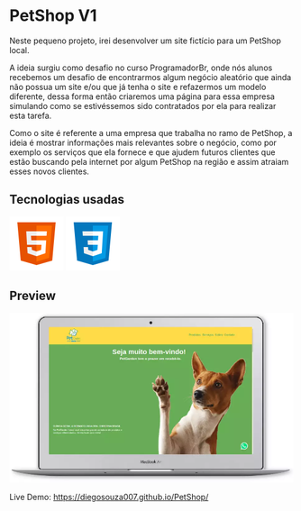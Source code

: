 # PetShop V1

Neste pequeno projeto, irei desenvolver um site fictício para um PetShop local.

A ideia surgiu como desafio no curso ProgramadorBr, onde nós alunos recebemos um desafio de encontrarmos algum negócio aleatório que ainda não possua um site e/ou que já tenha o site e refazermos um modelo diferente, dessa forma então criaremos uma página para essa empresa simulando como se estivéssemos sido contratados por ela para realizar esta tarefa.

Como o site é referente a uma empresa que trabalha no ramo de PetShop, a ideia é mostrar informações mais relevantes sobre o negócio, como por exemplo os serviços que ela fornece e que ajudem futuros clientes que estão buscando pela internet por algum PetShop na região e assim atraiam esses novos clientes.

## Tecnologias usadas

<p float="left">
  <a href="https://developer.mozilla.org/pt-BR/docs/Web/HTML"><img src="./assets/img/icons-html-5.svg" alt="HTML"></a>
  <a href="https://developer.mozilla.org/pt-BR/docs/Web/CSS"><img src="./assets/img/icons-css3.svg"></a>
</p>

## Preview

<img src="./assets/img/website-preview.webp" width="600px" alt="preview">

Live Demo: https://diegosouza007.github.io/PetShop/